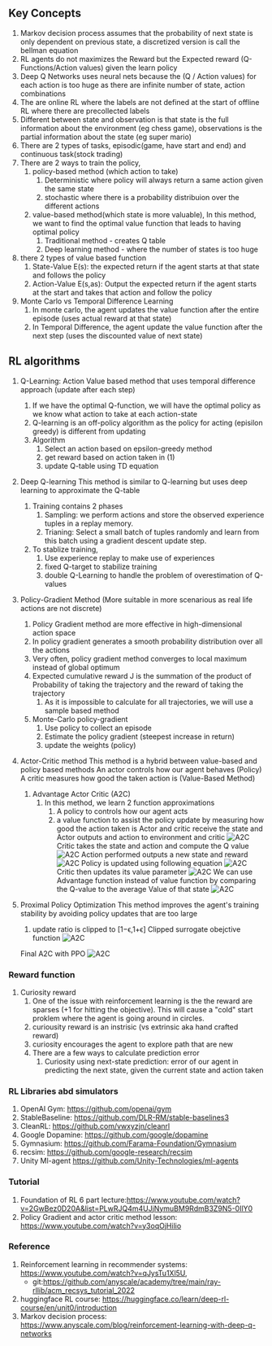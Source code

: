 


## Key Concepts
1. Markov decision process assumes that the probability of next state is only dependent on previous state, a discretized version is call the bellman equation
2. RL agents do not maximizes the Reward but the Expected reward (Q-Functions/Action values) given the learn policy
3. Deep Q Networks uses neural nets because the (Q / Action values) for each action is too huge as there are infinite number of state, action combinations
4. The are online RL where the labels are not defined at the start of offline RL where there are precollected labels
5. Different between state and observation is that state is the full information about the environment (eg chess game), observations is the partial information about the state (eg super mario)
6. There are 2 types of tasks, episodic(game, have start and end) and continuous task(stock trading)
7. There are 2 ways to train the policy, 
   1. policy-based method (which action to take)
      1. Deterministic where policy will always return a same action given the same state
      2. stochastic where there is a probability distribuion over the different actions
   2. value-based method(which state is more valuable), In this method, we want to find the optimal value function that leads to having optimal policy
      1. Traditional method - creates Q table
      2. Deep learning method - where the number of states is too huge
8. there 2 types of value based function
      1. State-Value E(s): the expected return if the agent starts at that state and follows the policy
      2. Action-Value E(s,as): Output the expected return if the agent starts at the start and takes that action and follow the policy 
9. Monte Carlo vs Temporal Difference Learning
      1. In monte carlo, the agent updates the value function after the entire episode (uses actual reward at that state)
      2. In Temporal Difference, the agent update the value function after the next step (uses the discounted value of next state)

## RL algorithms
1. Q-Learning: Action Value based method that uses temporal difference approach (update after each step)
   1. If we have the optimal Q-function, we will have the optimal policy as we know what action to take at each action-state
   2. Q-learning is an off-policy algorithm as the policy for acting (episilon greedy) is different from updating
   3. Algorithm
      1. Select an action based on epsilon-greedy method
      2. get reward based on action taken in (1)
      3. update Q-table using TD equation 

2. Deep Q-learning This method is similar to Q-learning but uses deep learning to approximate the Q-table
   1. Training contains 2 phases
      1. Sampling: we perform actions and store the observed experience tuples in a replay memory.
      2. Trianing: Select a small batch of tuples randomly and learn from this batch using a gradient descent update step.
   2. To stablize training,
      1. Use experience replay to make use of experiences
      2. fixed Q-target to stabilize training
      3. double Q-Learning to handle the problem of overestimation of Q-values
   
3. Policy-Gradient Method (More suitable in more scenarious as real life actions are not discrete)

   1. Policy Gradient method are more effective in high-dimensional action space
   2. In policy gradient generates a smooth probability distribution over all the actions
   3. Very often, policy gradient method converges to local maximum instead of global optimum
   4. Expected cumulative reward J is the summation of the product of Probability of taking the trajectory and the reward of taking the trajectory
      1. As it is impossible to calculate for all trajectories, we will use a sample based method 
   5. Monte-Carlo policy-gradient
      1. Use policy to collect an episode
      2. Estimate the policy gradient (steepest increase in return)
      3. update the weights (policy)
4. Actor-Critic method
This method is a hybrid between value-based and policy based methods
An actor controls how our agent behaves (Policy)
A critic measures how good the taken action is (Value-Based Method)
   1. Advantage Actor Critic (A2C) 
      1. In this method, we learn 2 function approximations
         1. A policy to controls how our agent acts
         2. a value function to assist the policy update by measuring how good the action taken is
   Actor and critic receive the state and Actor outputs and action to environment and critic
   ![A2C](../Reinforcement-Learning/assets/A2C_1.png)
   Critic takes the state and action and compute the Q value
   ![A2C](../Reinforcement-Learning/assets/A2C_2.png)
   Action performed outputs a new state and reward
   ![A2C](../Reinforcement-Learning/assets/A2C_3.png)
   Policy is updated using following equation
   ![A2C](../Reinforcement-Learning/assets/A2C_4.png)
   Critic then updates its value parameter
   ![A2C](../Reinforcement-Learning/assets/A2C_5.png)
   We can use Advantage function instead of value function by comparing the Q-value to the average Value of that state
   ![A2C](../Reinforcement-Learning/assets/A2C_5.png)
5. Proximal Policy Optimization
This method improves the agent's training stability by avoiding policy updates that are too large 
   1. update ratio is clipped to [1−ϵ,1+ϵ]
   Clipped surrogate obejctive function
   ![A2C](../Reinforcement-Learning/assets/Clipped_objective_function.png)

   Final A2C with PPO
   ![A2C](../Reinforcement-Learning/assets/A2C_PPO.png)

   
### Reward function
1. Curiosity reward
   1. One of the issue with reinforcement learning is the the reward are sparses (+1 for hitting the objective). This will cause a "cold" start proklem where the agent is going around in circles.
   2. curiousity reward is an instrisic (vs extrinsic aka hand crafted reward)
   3. curiosity encourages the agent to explore path that are new
   4. There are a few ways to calculate prediction error
      1. Curiosity using next-state prediction: error of our agent in predicting the next state, given the current state and action taken


### RL Libraries abd simulators
1. OpenAI Gym: https://github.com/openai/gym
2. StableBaseline: https://github.com/DLR-RM/stable-baselines3
3. CleanRL: https://github.com/vwxyzjn/cleanrl
4. Google Dopamine: https://github.com/google/dopamine
5. Gymnasium: https://github.com/Farama-Foundation/Gymnasium
6. recsim: https://github.com/google-research/recsim
7. Unity Ml-agent https://github.com/Unity-Technologies/ml-agents


### Tutorial
1. Foundation of RL 6 part lecture:https://www.youtube.com/watch?v=2GwBez0D20A&list=PLwRJQ4m4UJjNymuBM9RdmB3Z9N5-0IlY0 
2. Policy Gradient and actor critic method lesson: https://www.youtube.com/watch?v=y3oqOjHilio


### Reference
1. Reinforcement learning in recommender systems: https://www.youtube.com/watch?v=qJysTu1Xl5U, 
   - git:https://github.com/anyscale/academy/tree/main/ray-rllib/acm_recsys_tutorial_2022
2. huggingface RL course: https://huggingface.co/learn/deep-rl-course/en/unit0/introduction
3. Markov decision process: https://www.anyscale.com/blog/reinforcement-learning-with-deep-q-networks


## 